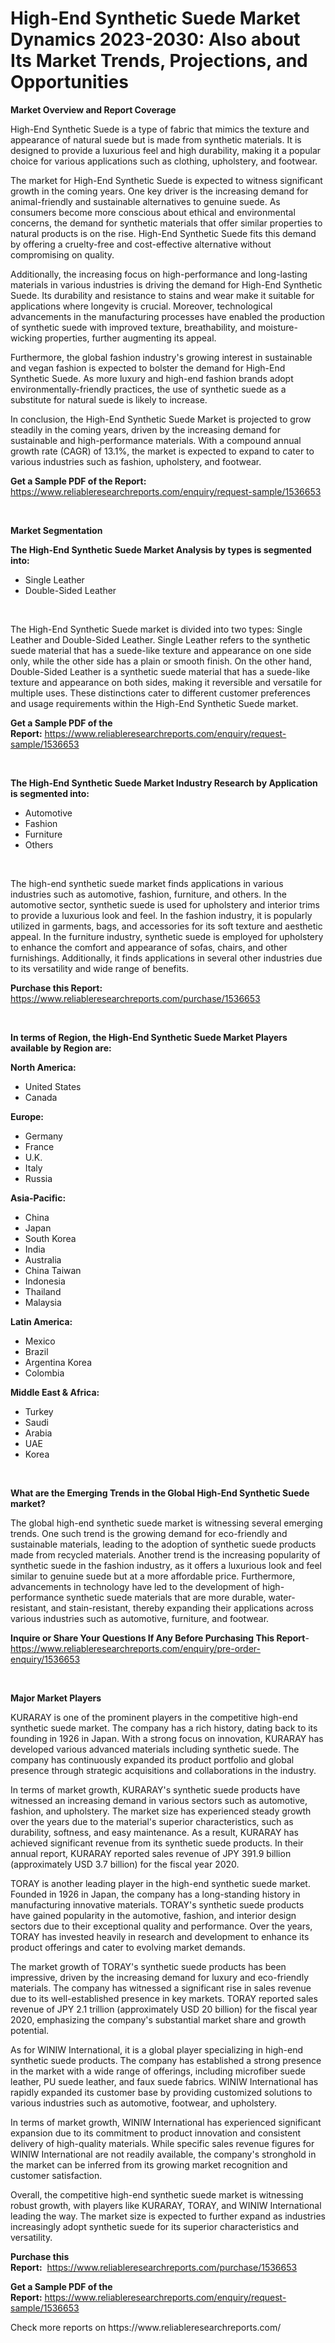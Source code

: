 <p><h1>High-End Synthetic Suede Market Dynamics 2023-2030: Also about Its Market Trends, Projections, and Opportunities</h1></p><p><strong>Market Overview and Report Coverage</strong></p>
<p><p>High-End Synthetic Suede is a type of fabric that mimics the texture and appearance of natural suede but is made from synthetic materials. It is designed to provide a luxurious feel and high durability, making it a popular choice for various applications such as clothing, upholstery, and footwear.</p><p>The market for High-End Synthetic Suede is expected to witness significant growth in the coming years. One key driver is the increasing demand for animal-friendly and sustainable alternatives to genuine suede. As consumers become more conscious about ethical and environmental concerns, the demand for synthetic materials that offer similar properties to natural products is on the rise. High-End Synthetic Suede fits this demand by offering a cruelty-free and cost-effective alternative without compromising on quality.</p><p>Additionally, the increasing focus on high-performance and long-lasting materials in various industries is driving the demand for High-End Synthetic Suede. Its durability and resistance to stains and wear make it suitable for applications where longevity is crucial. Moreover, technological advancements in the manufacturing processes have enabled the production of synthetic suede with improved texture, breathability, and moisture-wicking properties, further augmenting its appeal.</p><p>Furthermore, the global fashion industry's growing interest in sustainable and vegan fashion is expected to bolster the demand for High-End Synthetic Suede. As more luxury and high-end fashion brands adopt environmentally-friendly practices, the use of synthetic suede as a substitute for natural suede is likely to increase.</p><p>In conclusion, the High-End Synthetic Suede Market is projected to grow steadily in the coming years, driven by the increasing demand for sustainable and high-performance materials. With a compound annual growth rate (CAGR) of 13.1%, the market is expected to expand to cater to various industries such as fashion, upholstery, and footwear.</p></p>
<p><strong>Get a Sample PDF of the Report:</strong> <a href="https://www.reliableresearchreports.com/enquiry/request-sample/1536653">https://www.reliableresearchreports.com/enquiry/request-sample/1536653</a></p>
<p>&nbsp;</p>
<p><strong>Market Segmentation</strong></p>
<p><strong>The High-End Synthetic Suede Market Analysis by types is segmented into:</strong></p>
<p><ul><li>Single Leather</li><li>Double-Sided Leather</li></ul></p>
<p>&nbsp;</p>
<p><p>The High-End Synthetic Suede market is divided into two types: Single Leather and Double-Sided Leather. Single Leather refers to the synthetic suede material that has a suede-like texture and appearance on one side only, while the other side has a plain or smooth finish. On the other hand, Double-Sided Leather is a synthetic suede material that has a suede-like texture and appearance on both sides, making it reversible and versatile for multiple uses. These distinctions cater to different customer preferences and usage requirements within the High-End Synthetic Suede market.</p></p>
<p><strong>Get a Sample PDF of the Report:</strong>&nbsp;<a href="https://www.reliableresearchreports.com/enquiry/request-sample/1536653">https://www.reliableresearchreports.com/enquiry/request-sample/1536653</a></p>
<p>&nbsp;</p>
<p><strong>The High-End Synthetic Suede Market Industry Research by Application is segmented into:</strong></p>
<p><ul><li>Automotive</li><li>Fashion</li><li>Furniture</li><li>Others</li></ul></p>
<p>&nbsp;</p>
<p><p>The high-end synthetic suede market finds applications in various industries such as automotive, fashion, furniture, and others. In the automotive sector, synthetic suede is used for upholstery and interior trims to provide a luxurious look and feel. In the fashion industry, it is popularly utilized in garments, bags, and accessories for its soft texture and aesthetic appeal. In the furniture industry, synthetic suede is employed for upholstery to enhance the comfort and appearance of sofas, chairs, and other furnishings. Additionally, it finds applications in several other industries due to its versatility and wide range of benefits.</p></p>
<p><strong>Purchase this Report:</strong>&nbsp; <a href="https://www.reliableresearchreports.com/purchase/1536653">https://www.reliableresearchreports.com/purchase/1536653</a></p>
<p>&nbsp;</p>
<p><strong>In terms of Region, the High-End Synthetic Suede Market Players available by Region are:</strong></p>
<p>
    <p> <strong> North America: </strong>
        <ul>
            <li>United States</li>
            <li>Canada</li>
        </ul>
        </p> 
    <p> <strong> Europe: </strong>
        <ul>
            <li>Germany</li>
            <li>France</li>
            <li>U.K.</li>
            <li>Italy</li>
            <li>Russia</li>
        </ul>
        </p> 
    <p> <strong> Asia-Pacific: </strong>
        <ul>
            <li>China</li>
            <li>Japan</li>
            <li>South Korea</li>
            <li>India</li>
            <li>Australia</li>
            <li>China Taiwan</li>
            <li>Indonesia</li>
            <li>Thailand</li>
            <li>Malaysia</li>
        </ul>
        </p> 
    <p> <strong> Latin America: </strong>
        <ul>
            <li>Mexico</li>
            <li>Brazil</li>
            <li>Argentina Korea</li>
            <li>Colombia</li>
        </ul>
        </p> 
    <p> <strong> Middle East & Africa: </strong>
        <ul>
            <li>Turkey</li>
            <li>Saudi</li>
            <li>Arabia</li>
            <li>UAE</li>
            <li>Korea</li>
        </ul>
    </p>
    </p>
<p>&nbsp;</p>
<p><strong>What are the Emerging Trends in the Global High-End Synthetic Suede market?</strong></p>
<p><p>The global high-end synthetic suede market is witnessing several emerging trends. One such trend is the growing demand for eco-friendly and sustainable materials, leading to the adoption of synthetic suede products made from recycled materials. Another trend is the increasing popularity of synthetic suede in the fashion industry, as it offers a luxurious look and feel similar to genuine suede but at a more affordable price. Furthermore, advancements in technology have led to the development of high-performance synthetic suede materials that are more durable, water-resistant, and stain-resistant, thereby expanding their applications across various industries such as automotive, furniture, and footwear.</p></p>
<p><strong>Inquire or Share Your Questions If Any Before Purchasing This Report</strong>- <a href="https://www.reliableresearchreports.com/enquiry/pre-order-enquiry/1536653">https://www.reliableresearchreports.com/enquiry/pre-order-enquiry/1536653</a></p>
<p>&nbsp;</p>
<p><strong>Major Market Players</strong></p>
<p><p>KURARAY is one of the prominent players in the competitive high-end synthetic suede market. The company has a rich history, dating back to its founding in 1926 in Japan. With a strong focus on innovation, KURARAY has developed various advanced materials including synthetic suede. The company has continuously expanded its product portfolio and global presence through strategic acquisitions and collaborations in the industry. </p><p>In terms of market growth, KURARAY's synthetic suede products have witnessed an increasing demand in various sectors such as automotive, fashion, and upholstery. The market size has experienced steady growth over the years due to the material's superior characteristics, such as durability, softness, and easy maintenance. As a result, KURARAY has achieved significant revenue from its synthetic suede products. In their annual report, KURARAY reported sales revenue of JPY 391.9 billion (approximately USD 3.7 billion) for the fiscal year 2020.</p><p>TORAY is another leading player in the high-end synthetic suede market. Founded in 1926 in Japan, the company has a long-standing history in manufacturing innovative materials. TORAY's synthetic suede products have gained popularity in the automotive, fashion, and interior design sectors due to their exceptional quality and performance. Over the years, TORAY has invested heavily in research and development to enhance its product offerings and cater to evolving market demands.</p><p>The market growth of TORAY's synthetic suede products has been impressive, driven by the increasing demand for luxury and eco-friendly materials. The company has witnessed a significant rise in sales revenue due to its well-established presence in key markets. TORAY reported sales revenue of JPY 2.1 trillion (approximately USD 20 billion) for the fiscal year 2020, emphasizing the company's substantial market share and growth potential.</p><p>As for WINIW International, it is a global player specializing in high-end synthetic suede products. The company has established a strong presence in the market with a wide range of offerings, including microfiber suede leather, PU suede leather, and faux suede fabrics. WINIW International has rapidly expanded its customer base by providing customized solutions to various industries such as automotive, footwear, and upholstery.</p><p>In terms of market growth, WINIW International has experienced significant expansion due to its commitment to product innovation and consistent delivery of high-quality materials. While specific sales revenue figures for WINIW International are not readily available, the company's stronghold in the market can be inferred from its growing market recognition and customer satisfaction.</p><p>Overall, the competitive high-end synthetic suede market is witnessing robust growth, with players like KURARAY, TORAY, and WINIW International leading the way. The market size is expected to further expand as industries increasingly adopt synthetic suede for its superior characteristics and versatility.</p></p>
<p><strong>Purchase this Report:</strong>&nbsp;&nbsp;<a href="https://www.reliableresearchreports.com/purchase/1536653">https://www.reliableresearchreports.com/purchase/1536653</a></p>
<p></p>
<p><strong>Get a Sample PDF of the Report:</strong>&nbsp;<a href="https://www.reliableresearchreports.com/enquiry/request-sample/1536653">https://www.reliableresearchreports.com/enquiry/request-sample/1536653</a></p>
<p>Check more reports on https://www.reliableresearchreports.com/</p>